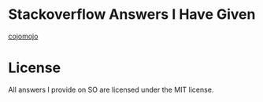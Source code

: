 Stackoverflow Answers I Have Given
===

[cojomojo](https://stackoverflow.com/users/3090356/cojomojo?tab=profile)

# License

All answers I provide on SO are licensed under the MIT license.
